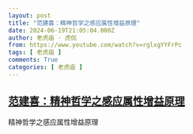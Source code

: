 ```yaml
---
layout: post
title: "范建喜：精神哲学之感应属性增益原理"
date: 2024-06-19T21:05:04.000Z
author: 老虎庙 · 虎侃
from: https://www.youtube.com/watch?v=rglxgYYFrPc
tags: [ 老虎庙 ]
comments: True
categories: [ 老虎庙 ]
---
```

<!--1718831104000-->
[范建喜：精神哲学之感应属性增益原理](https://www.youtube.com/watch?v=rglxgYYFrPc)
------

<div>
精神哲学之感应属性增益原理
</div>

